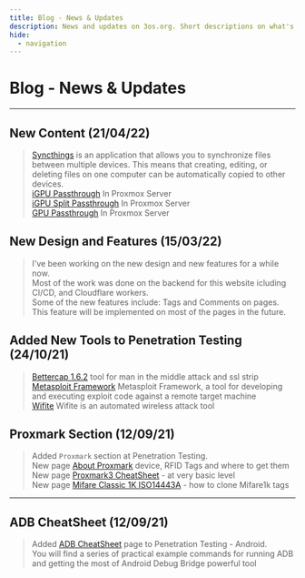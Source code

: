 ```yaml
---
title: Blog - News & Updates
description: News and updates on 3os.org. Short descriptions on what's new or any major updates to the website.
hide:
  - navigation
---
```


# Blog - News & Updates

---

## New Content (21/04/22)

> [Syncthings][syncthings-url-url] is an application that allows you to synchronize files between multiple devices. This means that creating, editing, or deleting files on one computer can be automatically copied to other devices.  
> [iGPU Passthrough][igpu-passthrough-url] In Proxmox Server  
> [iGPU Split Passthrough][igpu-split-passthrough-url] In Proxmox Server  
> [GPU Passthrough][pgu-passthrough-to-vm-url] In Proxmox Server

## New Design and Features (15/03/22)

> I've been working on the new design and new features for a while now.  
> Most of the work was done on the backend for this website icluding CI/CD, and Cloudflare workers.  
> Some of the new features include: Tags and Comments on pages. This feature will be implemented on most of the pages in the future.

## Added New Tools to Penetration Testing (24/10/21)

> [Bettercap 1.6.2][bettercap-page-url] tool for man in the middle attack and ssl strip  
> [Metasploit Framework][metasploit-page-url] Metasploit Framework, a tool for developing and executing exploit code against a remote target machine  
> [Wifite][wifite-page-url] Wifite is an automated wireless attack tool

## Proxmark Section (12/09/21)

> Added `Proxmark` section at Penetration Testing.  
> New page [About Proxmark][about-proxmark-page-url] device, RFID Tags and where to get them  
> New page [Proxmark3 CheatSheet][proxmark3-cheatsheet-page-url] - at very basic level  
> New page [Mifare Classic 1K ISO14443A][mifare-page-url] - how to clone Mifare1k tags

---

## ADB CheatSheet (12/09/21)

> Added [ADB CheatSheet][adb-cheatsheet-url] page to Penetration Testing - Android.  
> You will find a series of practical example commands for running ADB and getting the most of Android Debug Bridge powerful tool

<!-- appendices -->

[bettercap-page-url]: /penetration-testing/tools/bettercap1.6.2/
[metasploit-page-url]: /penetration-testing/tools/metasploit/
[wifite-page-url]: /penetration-testing/tools/wifite/
[about-proxmark-page-url]: /penetration-testing/proxmark/about-proxmark/
[proxmark3-cheatsheet-page-url]: /penetration-testing/proxmark/cheatsheet/
[mifare-page-url]: /penetration-testing/proxmark/Mifare1k/
[adb-cheatsheet-url]: /android/adb-cheat-sheet/
[igpu-passthrough-url]: /infrastructure/proxmox/igpu-passthrough-to-vm.md
[igpu-split-passthrough-url]: /infrastructure/proxmox/igpu-split-passthrough.md
[pgu-passthrough-to-vm-url]: /infrastructure/proxmox/pgu-passthrough-to-vm.md
[syncthings-url-url]: /automation/syncthings.md

<style>
  .md-content__button {
    display: none;
  }
</style>

<!-- end appendices -->
